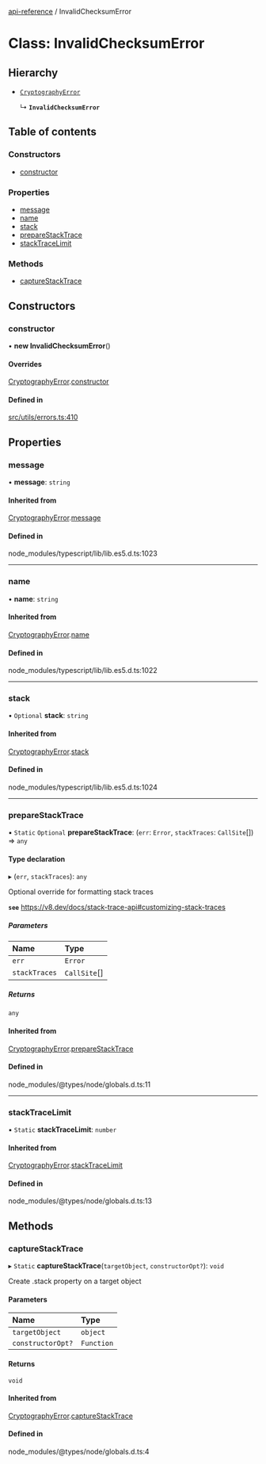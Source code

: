 [api-reference](../README.md) / InvalidChecksumError

# Class: InvalidChecksumError

## Hierarchy

- [`CryptographyError`](CryptographyError.md)

  ↳ **`InvalidChecksumError`**

## Table of contents

### Constructors

- [constructor](InvalidChecksumError.md#constructor)

### Properties

- [message](InvalidChecksumError.md#message)
- [name](InvalidChecksumError.md#name)
- [stack](InvalidChecksumError.md#stack)
- [prepareStackTrace](InvalidChecksumError.md#preparestacktrace)
- [stackTraceLimit](InvalidChecksumError.md#stacktracelimit)

### Methods

- [captureStackTrace](InvalidChecksumError.md#capturestacktrace)

## Constructors

### constructor

• **new InvalidChecksumError**()

#### Overrides

[CryptographyError](CryptographyError.md).[constructor](CryptographyError.md#constructor)

#### Defined in

[src/utils/errors.ts:410](https://github.com/unicorndomaingr/aepp-sdk-js-ts/blob/e06cc9f0/src/utils/errors.ts#L410)

## Properties

### message

• **message**: `string`

#### Inherited from

[CryptographyError](CryptographyError.md).[message](CryptographyError.md#message)

#### Defined in

node_modules/typescript/lib/lib.es5.d.ts:1023

___

### name

• **name**: `string`

#### Inherited from

[CryptographyError](CryptographyError.md).[name](CryptographyError.md#name)

#### Defined in

node_modules/typescript/lib/lib.es5.d.ts:1022

___

### stack

• `Optional` **stack**: `string`

#### Inherited from

[CryptographyError](CryptographyError.md).[stack](CryptographyError.md#stack)

#### Defined in

node_modules/typescript/lib/lib.es5.d.ts:1024

___

### prepareStackTrace

▪ `Static` `Optional` **prepareStackTrace**: (`err`: `Error`, `stackTraces`: `CallSite`[]) => `any`

#### Type declaration

▸ (`err`, `stackTraces`): `any`

Optional override for formatting stack traces

**`see`** https://v8.dev/docs/stack-trace-api#customizing-stack-traces

##### Parameters

| Name | Type |
| :------ | :------ |
| `err` | `Error` |
| `stackTraces` | `CallSite`[] |

##### Returns

`any`

#### Inherited from

[CryptographyError](CryptographyError.md).[prepareStackTrace](CryptographyError.md#preparestacktrace)

#### Defined in

node_modules/@types/node/globals.d.ts:11

___

### stackTraceLimit

▪ `Static` **stackTraceLimit**: `number`

#### Inherited from

[CryptographyError](CryptographyError.md).[stackTraceLimit](CryptographyError.md#stacktracelimit)

#### Defined in

node_modules/@types/node/globals.d.ts:13

## Methods

### captureStackTrace

▸ `Static` **captureStackTrace**(`targetObject`, `constructorOpt?`): `void`

Create .stack property on a target object

#### Parameters

| Name | Type |
| :------ | :------ |
| `targetObject` | `object` |
| `constructorOpt?` | `Function` |

#### Returns

`void`

#### Inherited from

[CryptographyError](CryptographyError.md).[captureStackTrace](CryptographyError.md#capturestacktrace)

#### Defined in

node_modules/@types/node/globals.d.ts:4

